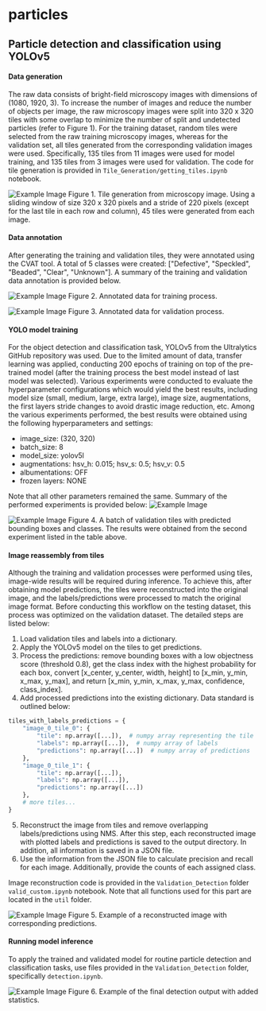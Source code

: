 # particles
## Particle detection and classification using YOLOv5

#### Data generation
The raw data consists of bright-field microscopy images with dimensions of (1080, 1920, 3). To increase the number of images and reduce the number of objects per image, the raw microscopy images were split into 320 x 320 tiles with some overlap to minimize the number of split and undetected particles (refer to Figure 1). For the training dataset, random tiles were selected from the raw training microscopy images, whereas for the validation set, all tiles generated from the corresponding validation images were used. Specifically, 135 tiles from 11 images were used for model training, and 135 tiles from 3 images were used for validation. The code for tile generation is provided in `Tile_Generation/getting_tiles.ipynb` notebook.

![Example Image](images/tile_generation.png)
Figure 1. Tile generation from microscopy image. Using a sliding window of size 320 x 320 pixels and a stride of 220 pixels (except for the last tile in each row and column), 45 tiles were generated from each image.

#### Data annotation
After generating the training and validation tiles, they were annotated using the CVAT tool. A total of 5 classes were created: ["Defective", "Speckled", "Beaded", "Clear", "Unknown"]. A summary of the training and validation data annotation is provided below.

![Example Image](images/training_cvat.png)
Figure 2. Annotated data for training process.

![Example Image](images/validation_cvat.png)
Figure 3. Annotated data for validation process.

#### YOLO model training
For the object detection and classification task, YOLOv5 from the Ultralytics GitHub repository was used. Due to the limited amount of data, transfer learning was applied, conducting 200 epochs of training on top of the pre-trained model (after the training process the best model instead of last model was selected).
Various experiments were conducted to evaluate the hyperparameter configurations which would yield the best results, including model size (small, medium, large, extra large), image size, augmentations, the first layers stride changes to avoid drastic image reduction, etc.
Among the various experiments performed, the best results were obtained using the following hyperparameters and settings:
* image_size: (320, 320)
* batch_size: 8
* model_size: yolov5l
* augmentations: hsv_h: 0.015; hsv_s: 0.5; hsv_v: 0.5
* albumentations: OFF
* frozen layers: NONE 

Note that all other parameters remained the same. Summary of the performed experiments is provided below:
![Example Image](images/experiments.png)

![Example Image](images/val_batch0_pred.jpg)
Figure 4. A batch of validation tiles with predicted bounding boxes and classes. The results were obtained from the second experiment listed in the table above.

#### Image reassembly from tiles
Although the training and validation processes were performed using tiles, image-wide results will be required during inference. To achieve this, after obtaining model predictions, the tiles were reconstructed into the original image, and the labels/predictions were processed to match the original image format. Before conducting this workflow on the testing dataset, this process was optimized on the validation dataset. The detailed steps are listed below:
1) Load validation tiles and labels into a dictionary.
2) Apply the YOLOv5 model on the tiles to get predictions.
3) Process the predictions: remove bounding boxes with a low objectness score (threshold 0.8), get the class index with the highest probability for each box, convert [x_center, y_center, width, height] to [x_min, y_min, x_max, y_max], and return [x_min, y_min, x_max, y_max, confidence, class_index].
4) Add processed predictions into the existing dictionary. Data standard is outlined below:
```python
tiles_with_labels_predictions = {
    "image_0_tile_0": {
        "tile": np.array([...]),  # numpy array representing the tile
        "labels": np.array([...]),  # numpy array of labels
        "predictions": np.array([...])  # numpy array of predictions
    },
    "image_0_tile_1": {
        "tile": np.array([...]),
        "labels": np.array([...]),
        "predictions": np.array([...])
    },
    # more tiles...
}
```
5) Reconstruct the image from tiles and remove overlapping labels/predictions using NMS. After this step, each reconstructed image with plotted labels and predictions is saved to the output directory. In addition, all information is saved in a JSON file.
6) Use the information from the JSON file to calculate precision and recall for each image. Additionally, provide the counts of each assigned class.

Image reconstruction code is provided in the `Validation_Detection` folder `valid_custom.ipynb` notebook. Note that all functions used for this part are located in the `util` folder.

![Example Image](images/0_pred.png)
Figure 5. Example of a reconstructed image with corresponding predictions.

#### Running model inference
To apply the trained and validated model for routine particle detection and classification tasks, use files provided in the `Validation_Detection` folder, specifically `detection.ipynb`.

![Example Image](images/detection.png)
Figure 6. Example of the final detection output with added statistics.
